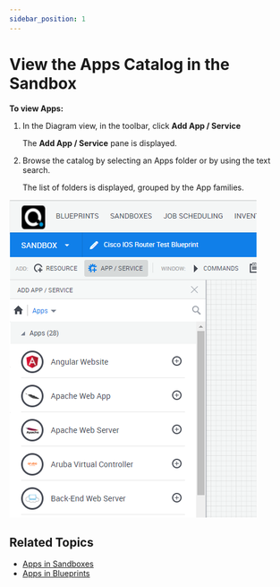 ```yaml
---
sidebar_position: 1
---
```


# View the Apps Catalog in the Sandbox

**To view Apps:**

1. In the Diagram view, in the toolbar, click **Add App / Service**
    
    The **Add App / Service** pane is displayed.
    

2. Browse the catalog by selecting an Apps folder or by using the text search.
    
    The list of folders is displayed, grouped by the App families.
    

![](/Images/CloudShell-Portal/Lab-Management/Working-with-Apps/SandboxAppServiceCatalog.png)

## Related Topics

- [Apps in Sandboxes](../../../../portal/sandboxes/workspace/apps)
- [Apps in Blueprints](../../../../portal/blueprints/creating-blueprints/apps)